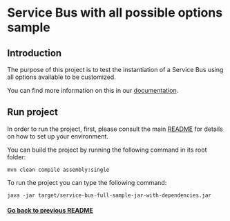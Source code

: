 # Service Bus with all possible options sample 

## Introduction

The purpose of this project is to test the instantiation of a Service Bus using all options available to be customized.

You can find more information on this in our [documentation](https://fractal.cloud/docs).

## Run project

In order to run the project, first, please consult the main [README](../../README.md#build-and-run-the-project-locally) for details on how to set up your environment.

You can build the project by running the following command in its root folder:

`mvn clean compile assembly:single`

To run the project you can type the following command:

`java -jar target/service-bus-full-sample-jar-with-dependencies.jar`

#### [Go back to previous README](../README.md)
